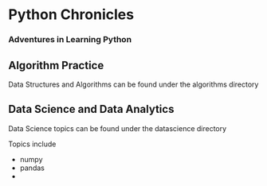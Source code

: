 # Python Chronicles


### Adventures in Learning Python

## Algorithm Practice 

Data Structures and Algorithms can be found under the algorithms directory


## Data Science and Data Analytics 

Data Science topics can be found under the datascience directory 

Topics include 

* numpy
* pandas
* 